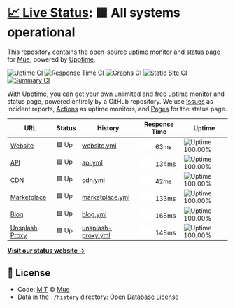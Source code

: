 # [📈 Live Status](https://status.muetab.com): <!--live status--> **🟩 All systems operational**

This repository contains the open-source uptime monitor and status page for [Mue](https://muetab.com), powered by [Upptime](https://github.com/upptime/upptime).

[![Uptime CI](https://github.com/koj-co/upptime/workflows/Uptime%20CI/badge.svg)](https://github.com/koj-co/upptime/actions?query=workflow%3A%22Uptime+CI%22)
[![Response Time CI](https://github.com/koj-co/upptime/workflows/Response%20Time%20CI/badge.svg)](https://github.com/koj-co/upptime/actions?query=workflow%3A%22Response+Time+CI%22)
[![Graphs CI](https://github.com/koj-co/upptime/workflows/Graphs%20CI/badge.svg)](https://github.com/koj-co/upptime/actions?query=workflow%3A%22Graphs+CI%22)
[![Static Site CI](https://github.com/koj-co/upptime/workflows/Static%20Site%20CI/badge.svg)](https://github.com/koj-co/upptime/actions?query=workflow%3A%22Static+Site+CI%22)
[![Summary CI](https://github.com/koj-co/upptime/workflows/Summary%20CI/badge.svg)](https://github.com/koj-co/upptime/actions?query=workflow%3A%22Summary+CI%22)

With [Upptime](https://upptime.js.org), you can get your own unlimited and free uptime monitor and status page, powered entirely by a GitHub repository. We use [Issues](https://github.com/mue/status/issues) as incident reports, [Actions](https://github.com/mue/status/actions) as uptime monitors, and [Pages](https://status.muetab.com) for the status page.

<!--start: status pages-->
| URL | Status | History | Response Time | Uptime |
| --- | ------ | ------- | ------------- | ------ |
| [Website](https://muetab.com) | 🟩 Up | [website.yml](https://github.com/mue/status/commits/master/history/website.yml) | <img alt="Response time graph" src="./graphs/website.png" height="20"> 63ms | ![Uptime 100.00%](https://img.shields.io/endpoint?url=https%3A%2F%2Fraw.githubusercontent.com%2Fmue%2Fstatus%2Fmaster%2Fapi%2Fwebsite%2Fuptime.json)
| [API](https://api.muetab.com) | 🟩 Up | [api.yml](https://github.com/mue/status/commits/master/history/api.yml) | <img alt="Response time graph" src="./graphs/api.png" height="20"> 134ms | ![Uptime 100.00%](https://img.shields.io/endpoint?url=https%3A%2F%2Fraw.githubusercontent.com%2Fmue%2Fstatus%2Fmaster%2Fapi%2Fapi%2Fuptime.json)
| [CDN](https://cdn.derpyenterprises.org/mue/mue_verified.svg) | 🟩 Up | [cdn.yml](https://github.com/mue/status/commits/master/history/cdn.yml) | <img alt="Response time graph" src="./graphs/cdn.png" height="20"> 42ms | ![Uptime 100.00%](https://img.shields.io/endpoint?url=https%3A%2F%2Fraw.githubusercontent.com%2Fmue%2Fstatus%2Fmaster%2Fapi%2Fcdn%2Fuptime.json)
| [Marketplace](https://marketplace.muetab.com) | 🟩 Up | [marketplace.yml](https://github.com/mue/status/commits/master/history/marketplace.yml) | <img alt="Response time graph" src="./graphs/marketplace.png" height="20"> 133ms | ![Uptime 100.00%](https://img.shields.io/endpoint?url=https%3A%2F%2Fraw.githubusercontent.com%2Fmue%2Fstatus%2Fmaster%2Fapi%2Fmarketplace%2Fuptime.json)
| [Blog](https://blog.muetab.com) | 🟩 Up | [blog.yml](https://github.com/mue/status/commits/master/history/blog.yml) | <img alt="Response time graph" src="./graphs/blog.png" height="20"> 168ms | ![Uptime 100.00%](https://img.shields.io/endpoint?url=https%3A%2F%2Fraw.githubusercontent.com%2Fmue%2Fstatus%2Fmaster%2Fapi%2Fblog%2Fuptime.json)
| [Unsplash Proxy](https://unsplash.muetab.com) | 🟩 Up | [unsplash-proxy.yml](https://github.com/mue/status/commits/master/history/unsplash-proxy.yml) | <img alt="Response time graph" src="./graphs/unsplash-proxy.png" height="20"> 148ms | ![Uptime 100.00%](https://img.shields.io/endpoint?url=https%3A%2F%2Fraw.githubusercontent.com%2Fmue%2Fstatus%2Fmaster%2Fapi%2Funsplash-proxy%2Fuptime.json)
<!--end: status pages-->

[**Visit our status website →**](https://status.muetab.com)

## 📄 License

- Code: [MIT](./LICENSE) © [Mue](https://muetab.com)
- Data in the `./history` directory: [Open Database License](https://opendatacommons.org/licenses/odbl/1-0/)
